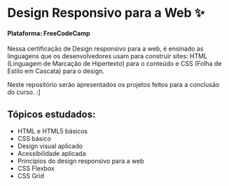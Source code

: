 # Design Responsivo para a Web ✨

<h4> Plataforma: FreeCodeCamp </h4>

Nessa certificação de Design responsivo para a web, é ensinado as linguagens que os desenvolvedores usam para construir sites: HTML (Linguagem de Marcação de Hipertexto) para o conteúdo e CSS (Folha de Estilo em Cascata) para o design. 

Neste repositório serão apresentados os projetos feitos para a conclusão do curso. :]

<h2>Tópicos estudados: </h2>

- HTML e HTML5 básicos
- CSS básico
- Design visual aplicado
- Acessibilidade aplicada
- Princípios do design responsivo para a web
- CSS Flexbox
- CSS Grid
